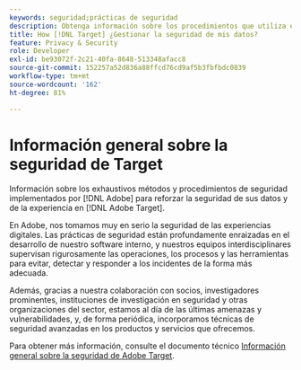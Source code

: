 ```yaml
---
keywords: seguridad;prácticas de seguridad
description: Obtenga información sobre los procedimientos que utiliza el Adobe para reforzar la seguridad de sus datos y Adobes [!DNL Target] experiencia. Descargar el Adobe [!DNL Target] Documento técnico Información general de seguridad .
title: How [!DNL Target] ¿Gestionar la seguridad de mis datos?
feature: Privacy & Security
role: Developer
exl-id: be93072f-2c21-40fa-8648-513348afacc8
source-git-commit: 152257a52d836a88ffcd76cd9af5b3fbfbdc0839
workflow-type: tm+mt
source-wordcount: '162'
ht-degree: 81%

---
```


# Información general sobre la seguridad de Target

Información sobre los exhaustivos métodos y procedimientos de seguridad implementados por [!DNL Adobe] para reforzar la seguridad de sus datos y de la experiencia en [!DNL Adobe Target].

En Adobe, nos tomamos muy en serio la seguridad de las experiencias digitales. Las prácticas de seguridad están profundamente enraizadas en el desarrollo de nuestro software interno, y nuestros equipos interdisciplinares supervisan rigurosamente las operaciones, los procesos y las herramientas para evitar, detectar y responder a los incidentes de la forma más adecuada.

Además, gracias a nuestra colaboración con socios, investigadores prominentes, instituciones de investigación en seguridad y otras organizaciones del sector, estamos al día de las últimas amenazas y vulnerabilidades, y, de forma periódica, incorporamos técnicas de seguridad avanzadas en los productos y servicios que ofrecemos.

Para obtener más información, consulte el documento técnico [Información general sobre la seguridad de Adobe Target](https://www.adobe.com/content/dam/cc/en/security/pdfs/AdobeTargetSecurityOverview.pdf).
